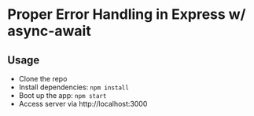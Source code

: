 # Proper Error Handling in Express w/ async-await

## Usage

- Clone the repo
- Install dependencies: `npm install`
- Boot up the app: `npm start`
- Access server via http://localhost:3000
